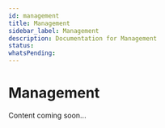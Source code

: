 ```yaml
---
id: management
title: Management
sidebar_label: Management
description: Documentation for Management
status: 
whatsPending: 
---
```


# Management

Content coming soon...

